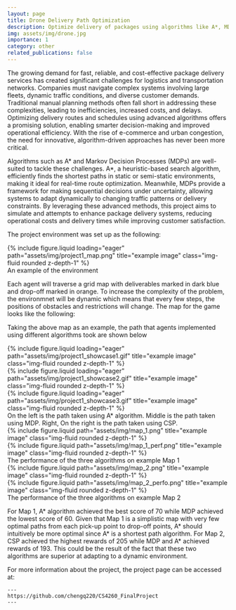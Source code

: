 ```yaml
---
layout: page
title: Drone Delivery Path Optimization
description: Optimize delivery of packages using algorithms like A*, MDP, etc.
img: assets/img/drone.jpg
importance: 1
category: other
related_publications: false
---
```


The growing demand for fast, reliable, and cost-effective package delivery services has created significant challenges for logistics and transportation networks. Companies must navigate complex systems involving large fleets, dynamic traffic conditions, and diverse customer demands. Traditional manual planning methods often fall short in addressing these complexities, leading to inefficiencies, increased costs, and delays. Optimizing delivery routes and schedules using advanced algorithms offers a promising solution, enabling smarter decision-making and improved operational efficiency. With the rise of e-commerce and urban congestion, the need for innovative, algorithm-driven approaches has never been more critical.

Algorithms such as A* and Markov Decision Processes (MDPs) are well-suited to tackle these challenges. A*, a heuristic-based search algorithm, efficiently finds the shortest paths in static or semi-static environments, making it ideal for real-time route optimization. Meanwhile, MDPs provide a framework for making sequential decisions under uncertainty, allowing systems to adapt dynamically to changing traffic patterns or delivery constraints. By leveraging these advanced methods, this project aims to simulate and attempts to enhance package delivery systems, reducing operational costs and delivery times while improving customer satisfaction. 

The project environment was set up as the following: 

<div class="row justify-content-sm-center ">
    <div class="align-self-center w-50">
        {% include figure.liquid loading="eager" path="assets/img/project1_map.png" title="example image" class="img-fluid rounded z-depth-1" %}
    </div>
</div>
<div class="caption text-center">
    An example of the environment
</div>

Each agent will traverse a grid map with deliverables marked in dark blue and drop-off marked in orange. To increase the complexity of the problem, the environmnet will be dynamic which means that every few steps, the positions of obstacles and restrictions will change. The map for the game looks like the following:

Taking the above map as an example, the path that agents implemented using different algorithms took are shown below
<div class="row">
    <div class="col-sm mt-3 mt-md-0">
        {% include figure.liquid loading="eager" path="assets/img/project1_showcase1.gif" title="example image" class="img-fluid rounded z-depth-1" %}
    </div>
    <div class="col-sm mt-3 mt-md-0">
        {% include figure.liquid loading="eager" path="assets/img/project1_showcase2.gif" title="example image" class="img-fluid rounded z-depth-1" %}
    </div>
    <div class="col-sm mt-3 mt-md-0">
        {% include figure.liquid loading="eager" path="assets/img/project1_showcase3.gif" title="example image" class="img-fluid rounded z-depth-1" %}
    </div>
</div>
<div class="caption">
     On the left is the path taken using A* algorithm. Middle is the path taken using MDP. Right, On the right is the path taken using CSP.
</div>

<div class="row justify-content-sm-center">
    <div class="col-sm-5 mt-3 mt-md-0">
        {% include figure.liquid path="assets/img/map_1.png" title="example image" class="img-fluid rounded z-depth-1" %}
    </div>
    <div class="col-sm-7 mt-3 mt-md-0 d-flex align-items-center">
        {% include figure.liquid path="assets/img/map_1_perf.png" title="example image" class="img-fluid rounded z-depth-1" %}
    </div>
</div>
<div class="caption">
     The performance of the three algorithms on example Map 1
</div>

<div class="row justify-content-sm-center">
  <div class="col-sm-5 mt-3 mt-md-0">
    {% include figure.liquid path="assets/img/map_2.png" title="example image" class="img-fluid rounded z-depth-1" %}
  </div>
  <div class="col-sm-7 mt-3 mt-md-0 d-flex align-items-center">
    {% include figure.liquid path="assets/img/map_2_perfo.png" title="example image" class="img-fluid rounded z-depth-1" %}
  </div>
</div>
<div class="caption">
     The performance of the three algorithms on example Map 2
</div>

For Map 1, A* algorithm achieved the best score of 70 while MDP achieved the lowest score of 60. Given that Map 1 is a simplistic map with very few optimal paths from each pick-up point to drop-off points, A* should intuitively be more optimal since A* is a shortest path algorithm. For Map 2, CSP achieved the highest rewards of 205 while MDP and A* achieved rewards of 193. This could be the result of the fact that these two algorithms are superior at adapting to a dynamic environment.


For more information about the project, the project page can be accessed at:

    ---
    https://github.com/chengq220/CS4260_FinalProject
    ---
